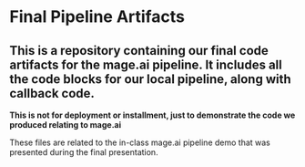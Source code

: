 # Final Pipeline Artifacts
## This is a repository containing our final code artifacts for the mage.ai pipeline. It includes all the code blocks for our local pipeline, along with callback code.
**This is not for deployment or installment, just to demonstrate the code we produced relating to mage.ai**

These files are related to the in-class mage.ai pipeline demo that was presented during the final presentation.